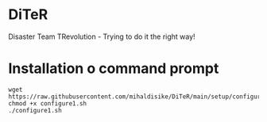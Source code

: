 # DiTeR
Disaster Team TRevolution - Trying to do it the right way!

# Installation o command prompt
```
wget https://raw.githubusercontent.com/mihaldisike/DiTeR/main/setup/configure1.sh
chmod +x configure1.sh
./configure1.sh
```
